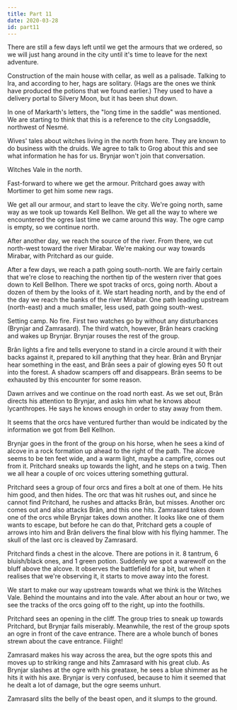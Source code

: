 ```yaml
---
title: Part 11
date: 2020-03-28
id: part11
---
```


There are still a few days left until we get the armours that we ordered, so we will just hang around in the city until it's time to leave for the next adventure.

Construction of the main house with cellar, as well as a palisade.
Talking to Ira, and according to her, hags are solitary.
(Hags are the ones we think have produced the potions that we found earlier.)
They used to have a delivery portal to Silvery Moon, but it has been shut down.

In one of Markarth's letters, the "long time in the saddle" was mentioned.
We are starting to think that this is a reference to the city Longsaddle, northwest of Nesmé.

Wives' tales about witches living in the north from here.
They are known to do business with the druids.
We agree to talk to Grog about this and see what information he has for us.
Brynjar won't join that conversation.

Witches Vale in the north.

Fast-forward to where we get the armour.
Pritchard goes away with Mortimer to get him some new rags.

We get all our armour, and start to leave the city.
We're going north, same way as we took up towards Kell Bellhon.
We get all the way to where we encountered the ogres last time we came around this way.
The ogre camp is empty, so we continue north.

After another day, we reach the source of the river.
From there, we cut north-west toward the river Mirabar.
We're making our way towards Mirabar, with Pritchard as our guide.

After a few days, we reach a path going south-north.
We are fairly certain that we're close to reaching the northen tip of the western river that goes down to Kell Bellhon.
There we spot tracks of orcs, going north.
About a dozen of them by the looks of it.
We start heading north, and by the end of the day we reach the banks of the river Mirabar.
One path leading upstream (north-east) and a much smaller, less used, path going south-west.

Setting camp.
No fire.
First two watches go by without any disturbances (Brynjar and Zamrasard).
The third watch, however, Brân hears cracking and wakes up Brynjar.
Brynjar rouses the rest of the group.

Brân lights a fire and tells everyone to stand in a circle around it with their backs against it, prepared to kill anything that they hear.
Brân and Brynjar hear something in the east, and Brân sees a pair of glowing eyes 50 ft out into the forest.
A shadow scampers off and disappears.
Brân seems to be exhausted by this encounter for some reason.

Dawn arrives and we continue on the road north east.
As we set out, Brân directs his attention to Brynjar, and asks him what he knows about lycanthropes.
He says he knows enough in order to stay away from them.

It seems that the orcs have ventured further than would be indicated by the information we got from Bell Kellhon.

Brynjar goes in the front of the group on his horse, when he sees a kind of alcove in a rock formation up ahead to the right of the path.
The alcove seems to be ten feet wide, and a warm light, maybe a campfire, comes out from it.
Pritchard sneaks up towards the light, and he steps on a twig.
Then we all hear a couple of orc voices uttering something guttural.

Pritchard sees a group of four orcs and fires a bolt at one of them.
He hits him good, and then hides.
The orc that was hit rushes out, and since he cannot find Pritchard, he rushes and attacks Brân, but misses.
Another orc comes out and also attacks Brân, and this one hits.
Zamrasard takes down one of the orcs while Brynjar takes down another.
It looks like one of them wants to escape, but before he can do that, Pritchard gets a couple of arrows into him and Brân delivers the final blow with his flying hammer.
The skull of the last orc is cleaved by Zamrasard.

Pritchard finds a chest in the alcove.
There are potions in it.
8 tantrum, 6 bluish/black ones, and 1 green potion.
Suddenly we spot a warewolf on the bluff above the alcove.
It observes the battlefield for a bit, but when it realises that we're observing it, it starts to move away into the forest.

We start to make our way upstream towards what we think is the Witches Vale.
Behind the mountains and into the vale.
After about an hour or two, we see the tracks of the orcs going off to the right, up into the foothills.

Pritchard sees an opening in the cliff.
The group tries to sneak up towards Pritchard, but Brynjar fails miserably.
Meanwhile, the rest of the group spots an ogre in front of the cave entrance.
There are a whole bunch of bones strewn about the cave entrance.
Fiiight!

Zamrasard makes his way across the area, but the ogre spots this and moves up to striking range and hits Zamrasard with his great club.
As Brynjar slashes at the ogre with his greataxe, he sees a blue shimmer as he hits it with his axe.
Brynjar is very confused, because to him it seemed that he dealt a lot of damage, but the ogre seems unhurt.

Zamrasard slits the belly of the beast open, and it slumps to the ground.
